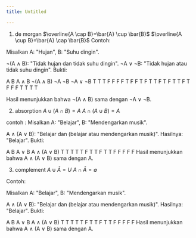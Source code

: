 ```yaml
---
title: Untitled

---
```


1. de morgan
 $\overline{A \cap B}=\bar{A} \cup \bar{B}$
 $\overline{A \cup B}=\bar{A} \cap \bar{B}$
Contoh:

Misalkan A: "Hujan", B: "Suhu dingin".

¬(A ∧ B): "Tidak hujan dan tidak suhu dingin".
¬A ∨ ¬B: "Tidak hujan atau tidak suhu dingin".
Bukti:

A	B	A ∧ B	¬(A ∧ B)	¬A	¬B	¬A ∨ ¬B
T	T	T	F	F	F	F
T	F	F	T	F	T	T
F	T	F	T	T	F	T
F	F	F	T	T	T	T

Hasil menunjukkan bahwa ¬(A ∧ B) sama dengan ¬A ∨ ¬B.

2. absorption
$A \cup(A \cap B)=A$ 
$A \cap(A \cup B)=A$

contoh :
Misalkan A: "Belajar", B: "Mendengarkan musik".

A ∧ (A ∨ B): "Belajar dan (belajar atau mendengarkan musik)".
Hasilnya: "Belajar".
Bukti:

A	B	A ∨ B	A ∧ (A ∨ B)
T	T	T	T
T	F	T	T
F	T	T	F
F	F	F	F
Hasil menunjukkan bahwa A ∧ (A ∨ B) sama dengan A.

3. complement
$A \cup \bar{A}=U$
$A \cap \bar{A}=\emptyset$

Contoh:

Misalkan A: "Belajar", B: "Mendengarkan musik".

A ∧ (A ∨ B): "Belajar dan (belajar atau mendengarkan musik)".
Hasilnya: "Belajar".
Bukti:

A	B	A ∨ B	A ∧ (A ∨ B)
T	T	T	T
T	F	T	T
F	T	T	F
F	F	F	F
Hasil menunjukkan bahwa A ∧ (A ∨ B) sama dengan A.